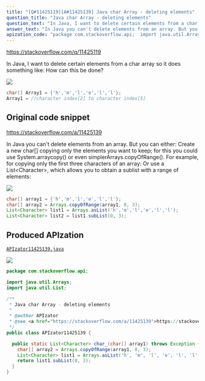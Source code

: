 ```yaml
---
title: "[Q#11425119][A#11425139] Java char Array - deleting elements"
question_title: "Java char Array - deleting elements"
question_text: "In Java, I want to delete certain elements from a char array so it does something like: How can this be done?"
answer_text: "In Java you can't delete elements from an array. But you can either: Create a new char[] copying only the elements you want to keep; for this you could use System.arraycopy() or even simplerArrays.copyOfRange(). For example, for copying only the first three characters of an array: Or use a List<Character>, which allows you to obtain a sublist with a range of elements:"
apization_code: "package com.stackoverflow.api;  import java.util.Arrays; import java.util.List;  /**  * Java char Array - deleting elements  *  * @author APIzator  * @see <a href=\"https://stackoverflow.com/a/11425139\">https://stackoverflow.com/a/11425139</a>  */ public class APIzator11425139 {    public static List<Character> char_(char[] array1) throws Exception {     char[] array2 = Arrays.copyOfRange(array1, 0, 3);     List<Character> list1 = Arrays.asList('h', 'm', 'l', 'e', 'l', 'l');     return list1.subList(0, 3);   } }"
---
```


https://stackoverflow.com/q/11425119

In Java, I want to delete certain elements from a char array so it does something like:
How can this be done?


<div class="code-logo"><img src="/stackoverflow.png" /></div>

```java
char[] Array1 = {'h','m','l','e','l','l'};
Array1 = //character index[2] to character index[5]
```


## Original code snippet

https://stackoverflow.com/a/11425139

In Java you can&#x27;t delete elements from an array. But you can either:
Create a new char[] copying only the elements you want to keep; for this you could use System.arraycopy() or even simplerArrays.copyOfRange(). For example, for copying only the first three characters of an array:
Or use a List&lt;Character&gt;, which allows you to obtain a sublist with a range of elements:

<div class="code-logo"><img src="/stackoverflow.png" /></div>

```java
char[] array1 = {'h','m','l','e','l','l'};
char[] array2 = Arrays.copyOfRange(array1, 0, 3);
List<Character> list1 = Arrays.asList('h','m','l','e','l','l');
List<Character> list2 = list1.subList(0, 3);
```

## Produced APIzation

[`APIzator11425139.java`](https://github.com/pasqualesalza/apization/raw/main/data/search/APIzator11425139.java)

<div class="code-logo"><img src="/apizator.png" /></div>

```java
package com.stackoverflow.api;

import java.util.Arrays;
import java.util.List;

/**
 * Java char Array - deleting elements
 *
 * @author APIzator
 * @see <a href="https://stackoverflow.com/a/11425139">https://stackoverflow.com/a/11425139</a>
 */
public class APIzator11425139 {

  public static List<Character> char_(char[] array1) throws Exception {
    char[] array2 = Arrays.copyOfRange(array1, 0, 3);
    List<Character> list1 = Arrays.asList('h', 'm', 'l', 'e', 'l', 'l');
    return list1.subList(0, 3);
  }
}

```